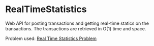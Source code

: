 # RealTimeStatistics
Web API for posting transactions and getting real-time statics on the transactions. The transactions are retrieved in O(1) time and space.

Problem used: [Real Time Statistics Problem](/BackendChallenge_286.pdf)